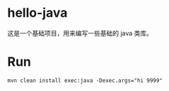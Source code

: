 # hello-java

这是一个基础项目，用来编写一些基础的 java 类库。

# Run

`mvn clean install exec:java -Dexec.args="hi 9999"`

